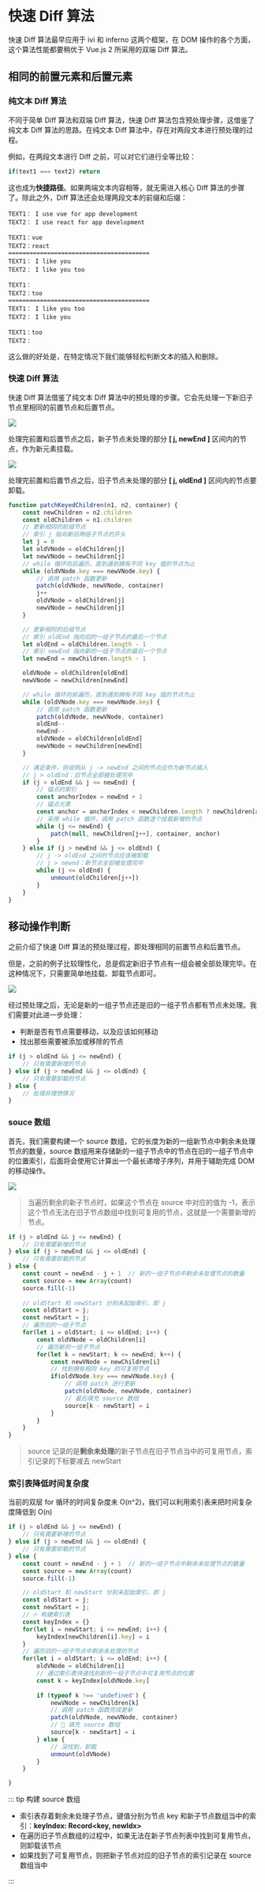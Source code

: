 # 快速 Diff 算法

快速 Diff 算法最早应用于 ivi 和 inferno 这两个框架，在 DOM 操作的各个方面，这个算法性能都要稍优于 Vue.js 2 所采用的双端 Diff 算法。

## 相同的前置元素和后置元素

### 纯文本 Diff 算法

不同于简单 Diff 算法和双端 Diff 算法，快速 Diff 算法包含预处理步骤，这借鉴了纯文本 Diff 算法的思路。在纯文本 Diff 算法中，存在对两段文本进行预处理的过程。

例如，在两段文本进行 Diff 之前，可以对它们进行全等比较：

```js
if(text1 === text2) return
```

这也成为**快捷路径**。如果两端文本内容相等，就无需进入核心 Diff 算法的步骤了。除此之外，Diff 算法还会处理两段文本的前缀和后缀：

```shell
TEXT1： I use vue for app development
TEXT2： I use react for app development

TEXT1：vue
TEXT2：react
========================================
TEXT1： I like you
TEXT2： I like you too

TEXT1：
TEXT2：too
========================================
TEXT1： I like you too
TEXT2： I like you

TEXT1：too
TEXT2：
```

这么做的好处是，在特定情况下我们能够轻松判断文本的插入和删除。

### 快速 Diff 算法

快速 Diff 算法借鉴了纯文本 Diff 算法中的预处理的步骤。它会先处理一下新旧子节点里相同的前置节点和后置节点。

![](https://raw.githubusercontent.com/caffreygo/static/main/blog/Vuejs3/11.2.1.png)

处理完前置和后置节点之后，新子节点未处理的部分 **[ j, newEnd ]** 区间内的节点，作为新元素挂载。

![](https://raw.githubusercontent.com/caffreygo/static/main/blog/Vuejs3/11.2.2.png)

处理完前置和后置节点之后，旧子节点未处理的部分 **[ j, oldEnd ]** 区间内的节点要卸载。

```js
function patchKeyedChildren(n1, n2, container) {
    const newChildren = n2.children
    const oldChildren = n1.children
    // 更新相同的前缀节点
    // 索引 j 指向新旧两组子节点的开头
    let j = 0
    let oldVNode = oldChildren[j]
    let newVNode = newChildren[j]
    // while 循环向后遍历，直到遇到拥有不同 key 值的节点为止
    while (oldVNode.key === newVNode.key) {
        // 调用 patch 函数更新
        patch(oldVNode, newVNode, container)
        j++
        oldVNode = oldChildren[j]
        newVNode = newChildren[j]
    }

    // 更新相同的后缀节点
    // 索引 oldEnd 指向旧的一组子节点的最后一个节点
    let oldEnd = oldChildren.length - 1
    // 索引 newEnd 指向新的一组子节点的最后一个节点
    let newEnd = newChildren.length - 1

    oldVNode = oldChildren[oldEnd]
    newVNode = newChildren[newEnd]

    // while 循环向前遍历，直到遇到拥有不同 key 值的节点为止
    while (oldVNode.key === newVNode.key) {
        // 调用 patch 函数更新
        patch(oldVNode, newVNode, container)
        oldEnd--
        newEnd--
        oldVNode = oldChildren[oldEnd]
        newVNode = newChildren[newEnd]
    }

    // 满足条件，则说明从 j -> newEnd 之间的节点应作为新节点插入
    // j > oldEnd：旧节点全部被处理完毕
    if (j > oldEnd && j <= newEnd) {
        // 锚点的索引
        const anchorIndex = newEnd + 1
        // 锚点元素
        const anchor = anchorIndex < newChildren.length ? newChildren[anchorIndex].el : null
        // 采用 while 循环，调用 patch 函数逐个挂载新增的节点
        while (j <= newEnd) {
            patch(null, newChildren[j++], container, anchor)
        }
    } else if (j > newEnd && j <= oldEnd) {
        // j -> oldEnd 之间的节点应该被卸载
        // j > newnd：新节点全部被处理完毕
        while (j <= oldEnd) {
            unmount(oldChildren[j++])
        }
    } 
}
```

## 移动操作判断

之前介绍了快速 Diff 算法的预处理过程，即处理相同的前置节点和后置节点。

但是，之前的例子比较理性化，总是假定新旧子节点有一组会被全部处理完毕。在这种情况下，只需要简单地挂载、卸载节点即可。

![](https://raw.githubusercontent.com/caffreygo/static/main/blog/Vuejs3/quick.2.1.png)

经过预处理之后，无论是新的一组子节点还是旧的一组子节点都有节点未处理。我们需要对此进一步处理：

- 判断是否有节点需要移动，以及应该如何移动
- 找出那些需要被添加或移除的节点

```js
if (j > oldEnd && j <= newEnd) {
    // 只有需要新增的节点
} else if (j > newEnd && j <= oldEnd) {
    // 只有需要卸载的节点
} else {
    // 处理非理想情况
} 
```

### souce 数组

首先，我们需要构建一个 source 数组，它的长度为新的一组新节点中剩余未处理节点的数量，source 数组用来存储新的一组子节点中的节点在旧的一组子节点中的位置索引，后面将会使用它计算出一个最长递增子序列，并用于辅助完成 DOM 的移动操作。

![](https://raw.githubusercontent.com/caffreygo/static/main/blog/Vuejs3/quick.2.2.png)

> 当遍历剩余的新子节点时，如果这个节点在 source 中对应的值为 -1，表示这个节点无法在旧子节点数组中找到可复用的节点，这就是一个需要新增的节点。

```js
if (j > oldEnd && j <= newEnd) {
    // 只有需要新增的节点
} else if (j > newEnd && j <= oldEnd) {
    // 只有需要卸载的节点
} else {
    const count = newEnd - j + 1  // 新的一组子节点中剩余未处理节点的数量
    const source = new Array(count)
    source.fill(-1)
    
    // oldStart 和 newStart 分别未起始索引，即 j
    const oldStart = j;
    const newStart = j;
    // 遍历旧的一组子节点
    for(let i = oldStart; i <= oldEnd; i++) {
        const oldVNode = oldChildren[i]
        // 遍历新的一组子节点
        for(let k = newStart; k <= newEnd; k++) {
            const newVNode = newChildren[i]
            // 找到拥有相同 key 的可复用节点
            if(oldVNode.key === newVNode.key) {
                // 调用 patch 进行更新
                patch(oldVNode, newVNode, container)
                // 最后填充 source 数组
                source[k - newStart] = i
            }
        }
    }
} 
```

> source 记录的是**剩余未处理**的新子节点在旧子节点当中的可复用节点，索引记录的下标要减去 newStart

### 索引表降低时间复杂度

当前的双层 for 循环的时间复杂度未 O(n^2)，我们可以利用索引表来把时间复杂度降低到 O(n)

```js
if (j > oldEnd && j <= newEnd) {
    // 只有需要新增的节点
} else if (j > newEnd && j <= oldEnd) {
    // 只有需要卸载的节点
} else {
    const count = newEnd - j + 1  // 新的一组子节点中剩余未处理节点的数量
    const source = new Array(count)
    source.fill(-1)

    // oldStart 和 newStart 分别未起始索引，即 j
    const oldStart = j;
    const newStart = j;
    // 🔥 构建索引表
    const keyIndex = {}
    for(let i = newStart; i <= newEnd; i++) {
        keyIndex[newChildren[i].key] = i
    }
    // 遍历旧的一组子节点中剩余未处理的节点
    for(let i = oldStart; i <= oldEnd; i++) {
        oldVNode = oldChildren[i]
        // 通过索引表快速找到新的一组子节点中可复用节点的位置
        const k = keyIndex[oldVNode.key]
        
        if (typeof k !== 'undefined') {
            newVNode = newChildren[k]
            // 调用 patch 函数完成更新
            patch(oldVNode, newVNode, container)
            // 🚀 填充 source 数组
            source[k - newStart] = i
        } else {
            // 没找到，卸载
            unmount(oldVNode)
        }
    }

} 
```

::: tip 构建 source 数组

- 索引表存着剩余未处理子节点，键值分别为节点 key 和新子节点数组当中的索引：**keyIndex: Record<key, newIdx>**
- 在遍历旧子节点数组的过程中，如果无法在新子节点列表中找到可复用节点，则卸载该节点
- 如果找到了可复用节点，则把新子节点对应的旧子节点的索引记录在 source 数组当中

::: 

